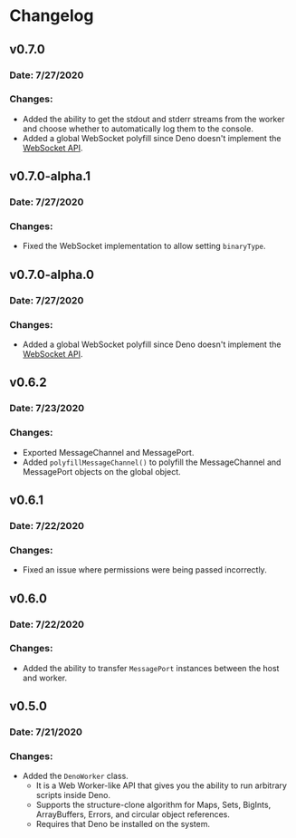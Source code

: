 # Changelog

## v0.7.0

### Date: 7/27/2020

### Changes:

-   Added the ability to get the stdout and stderr streams from the worker and choose whether to automatically log them to the console.
-   Added a global WebSocket polyfill since Deno doesn't implement the [WebSocket API](https://developer.mozilla.org/en-US/docs/Web/API/WebSocket).

## v0.7.0-alpha.1

### Date: 7/27/2020

### Changes:

-   Fixed the WebSocket implementation to allow setting `binaryType`.

## v0.7.0-alpha.0

### Date: 7/27/2020

### Changes:

-   Added a global WebSocket polyfill since Deno doesn't implement the [WebSocket API](https://developer.mozilla.org/en-US/docs/Web/API/WebSocket).

## v0.6.2

### Date: 7/23/2020

### Changes:

-   Exported MessageChannel and MessagePort.
-   Added `polyfillMessageChannel()` to polyfill the MessageChannel and MessagePort objects on the global object.

## v0.6.1

### Date: 7/22/2020

### Changes:

-   Fixed an issue where permissions were being passed incorrectly.

## v0.6.0

### Date: 7/22/2020

### Changes:

-   Added the ability to transfer `MessagePort` instances between the host and worker.

## v0.5.0

### Date: 7/21/2020

### Changes:

-   Added the `DenoWorker` class.
    -   It is a Web Worker-like API that gives you the ability to run arbitrary scripts inside Deno.
    -   Supports the structure-clone algorithm for Maps, Sets, BigInts, ArrayBuffers, Errors, and circular object references.
    -   Requires that Deno be installed on the system.
